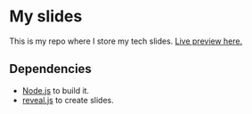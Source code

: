 # My slides

This is my repo where I store my tech slides.
[Live preview here.](https://slides.mattianatali.it/)

## Dependencies

- [Node.js](https://nodejs.org/) to build it.
- [reveal.js](https://revealjs.com/) to create slides.
